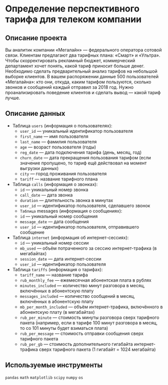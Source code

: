 # Определение перспективного тарифа для телеком компании

## Описание проекта

Вы аналитик компании «Мегалайн» — федерального оператора сотовой связи. Клиентам предлагают два тарифных плана: «Смарт» и «Ультра». 
Чтобы скорректировать рекламный бюджет, коммерческий департамент хочет понять, какой тариф приносит больше денег.
Необходимо сделать предварительный анализ тарифов на небольшой выборке клиентов. В вашем распоряжении данные 500 пользователей «Мегалайна»: кто они, откуда, каким тарифом пользуются, сколько звонков и сообщений каждый отправил за 2018 год. 
Нужно проанализировать поведение клиентов и сделать вывод — какой тариф лучше.

## Описание данных

- Таблица `users` (информация о пользователях):
  - `user_id` — уникальный идентификатор пользователя
  - `first_name` — имя пользователя
  - `last_name` — фамилия пользователя
  - `age` — возраст пользователя (годы)
  - `reg_date` — дата подключения тарифа (день, месяц, год)
  - `churn_date` — дата прекращения пользования тарифом (если значение пропущено, то тариф ещё действовал на момент выгрузки данных)
  - `city` — город проживания пользователя
  - `tariff` — название тарифного плана
- Таблица `calls` (информация о звонках):
  - `id` — уникальный номер звонка
  - `call_date` — дата звонка
  - `duration` — длительность звонка в минутах
  - `user_id` — идентификатор пользователя, сделавшего звонок
  - `Таблица` messages (информация о сообщениях):
  - `id` — уникальный номер сообщения
  - `message_date` — дата сообщения
  - `user_id` — идентификатор пользователя, отправившего сообщение
- Таблица `internet` (информация об интернет-сессиях):
  - `id` — уникальный номер сессии
  - `mb_used` — объём потраченного за сессию интернет-трафика (в мегабайтах)
  - `session_date` — дата интернет-сессии
  - `user_id` — идентификатор пользователя
- Таблица `tariffs` (информация о тарифах):
  - `tariff_name` — название тарифа
  - `rub_monthly_fee` — ежемесячная абонентская плата в рублях
  - `minutes_included` — количество минут разговора в месяц, включённых в абонентскую плату
  - `messages_included` — количество сообщений в месяц, включённых в абонентскую плату
  - `mb_per_month_included` — объём интернет-трафика, включённого в абонентскую плату (в мегабайтах)
  - `rub_per_minute` — стоимость минуты разговора сверх тарифного пакета (например, если в тарифе 100 минут разговора в месяц, то со 101 минуты будет взиматься плата)
  - `rub_per_message` — стоимость отправки сообщения сверх тарифного пакета
  - `rub_per_gb` — стоимость дополнительного гигабайта интернет-трафика сверх тарифного пакета (1 гигабайт = 1024 мегабайта)

## Используемые инструменты
`pandas` `math` `matplotlib` `scipy` `numpy` `os`
